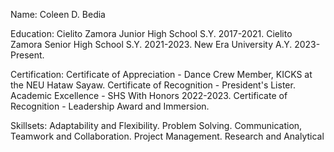Name: Coleen D. Bedia

Education: 
           Cielito Zamora Junior High School S.Y. 2017-2021.
           Cielito Zamora Senior High School S.Y. 2021-2023.
           New Era University A.Y. 2023-Present.

Certification: 
               Certificate of Appreciation - Dance Crew Member, KICKS at the  NEU Hataw Sayaw.
               Certificate of Recognition - President's Lister.
               Academic Excellence - SHS With Honors 2022-2023.
               Certificate of Recognition - Leadership Award and Immersion.

Skillsets: 
           Adaptability and Flexibility.
           Problem Solving.
           Communication, Teamwork and Collaboration.
           Project Management.
           Research and Analytical

<!--
**Kulin16/Kulin16** is a ✨ _special_ ✨ repository because its `README.md` (this file) appears on your GitHub profile.

Here are some ideas to get you started:

- 🔭 I’m currently working on ...
- 🌱 I’m currently learning ...
- 👯 I’m looking to collaborate on ...
- 🤔 I’m looking for help with ...
- 💬 Ask me about ...
- 📫 How to reach me: ...
- 😄 Pronouns: ...
- ⚡ Fun fact: ...
-->
